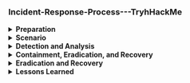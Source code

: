 ### Incident-Response-Process---TryhHackMe

<details><summary><b>Preparation</b></summary>

Preparation in an incident response plan involves establishing policies, assembling a trained response team, and ensuring access to tools and resources. It includes creating playbooks, conducting training and simulations, and maintaining documentation like network diagrams and contact lists. This phase ensures the organization is ready to detect, respond to, and recover from incidents effectively.
</details>

<details>
  <summary><b>Scenario</b></summary>

  In our scenario, we are acting as members of our Incident Response Team. A member of the organisation's SOC Team has called us to investigate and remedy a potential incident impacting a Windows workstation.

This is how the SOC Team has engaged us:

The user contacted the IT Team, reporting that his laptop started acting up and became extremely slow, to the point that he was having trouble working. The user couldn't pinpoint exactly what he was doing when the computer suddenly slowed down. He was browsing the web and working on some documents, as usual. He tried rebooting the machine, but performance was still very low.

IT has checked the machine's resources and found that the CPU usage is unusually high, even after closing all running apps. Suspecting a potential incident, IT has escalated the ticket to the SOC Team.

The SOC Team has verified that no alert was raised on the SIEM or EDR platforms for the workstation. The only anomaly that we have identified is some outbound connections on the perimeter firewall originating from the workstation's IP. The connections occur every second, and all have the same destination IP. The connections are not blocked by the FW. We have gone back to the user, who doesn't acknowledge these connection attempts.

Escalating to the IR Team.
</details>

<details>
  <summary><b> Detection and Analysis</b></summary>


Let's open the Windows Task Manager and look at the Processes tab. There are many ways to open the Task Manager, the most straightforward being to right-click on the Windows toolbar > select Task Manager from the menu.

![image](https://github.com/user-attachments/assets/bc06f45a-35a3-4b67-8716-767882c6cc22)


We can see no application is currently running but we know from the ticket that, the user's system is running slow so we can click on "more details" in Task Manager to see the CPU usage.


![image](https://github.com/user-attachments/assets/2e09fa07-a8f2-4c6c-a617-bb07a8fd832a)

From the above screenshot, we can identify the first anomaly which seems like there's an application using most of the processing power so we need to find out what application it is. It looks like a Cyrpto miner but we need to make sure and tackle it.


To verify our suspicion, we continue our analysis by examining the properties of the suspicious process. This can be done by right-clicking on the process and selecting Properties from the context menu.

![image](https://github.com/user-attachments/assets/8a84c383-9207-4df9-a77c-afae6f739c19)


In the General tab, we find another red flag: the executable's location is in a temporary folder, a common indicator of malware. To confirm our suspicion, we can check for outbound connections by locating the process's PID. Right-click on the process, select Go to details, and note the highlighted row in the Details tab for the process information.


![image](https://github.com/user-attachments/assets/436da90f-9cd8-4454-879c-d32b3dbdb586)


To proceed, we open a Command Prompt by searching for cmd in the Windows search bar and launching the Command Prompt application. Using the PID obtained from Task Manager's Details tab, we run the following command:
netstat -aofn | find "{PID}".

![image](https://github.com/user-attachments/assets/25265b22-466b-4507-acd4-a26b1debce4f)


Based on the above screenshot from the command prompt, we can tell there's an outbound connection attempt towards a suspicious combination of IP and random destination port. This could mean the malware is trying to contact the Command and Control (C2) server to deliver 
mining data if its indeed a crypto miner.
The Ip and ports indicate a compromise in the system so we should perform various actions to Immediately block the IP with a rule on the organisation's front-end firewall to prevent communication with the C2, Search for the IP in the organisation's network traffic logs to hunt for other occurrences of the malware within the organisation's infrastructure, Feed the IoC to a monitoring rule on the SIEM to proactively detect any later infection from the same malware.

We need to find out if the user had downloaded any malicious attachments from a phishing email. So we go to  Downloads in the user's browser.

![image](https://github.com/user-attachments/assets/8e2ef3cb-e41d-4aa7-95ab-c2d0fa8beb2e)


Here, we can see the user had downloaded some weirdly named files, and the link looks suspicious because it's unusual for a legitimate link to point to an IP address instead of a domain name. Moreover, the file has a very suspicious extension: DOCM indicates that the file is a Macro-enabled Word Document, which means that it most likely contains macros
We can open the link and investigate more about the downloaded file. 

![image](https://github.com/user-attachments/assets/c5e1e5da-76e1-442f-890f-806ccec7b5cc)


The document raises suspicions as it contains a link to a non-existent webpage and, despite its extension suggesting the presence of macros, Microsoft Word does not issue any warnings. This likely indicates that any embedded macro is being executed automatically without user intervention.

### Analysiing the Macro

To investigate further, we can view the list of macros in the document by navigating to View > Macros. In the newly opened window, we confirm the presence of a macro. Selecting the macro and clicking the Edit button allows us to examine its contents.

![image](https://github.com/user-attachments/assets/6d1db1d0-7ef1-4c99-b4da-e80c448b8959)
</details>



<details>
  <summary><b>Containment, Eradication, and Recovery</b></summary>

### Containment

What we can do now on the machine is kill the process to stop it from further “stealing” its resources. In the Task Manager, we can right-click on the process > select End task.

![image](https://github.com/user-attachments/assets/1778dec9-2a98-421c-8e5a-742a2262cc2d)


Now is the time to create a list of the IoCs that were gathered during our study and take appropriate action by searching the entire organization using every tool available to us (SIEM, EDR, network devices, etc.) for any instances of IoCs. The following IoCs have been gathered in our scenario and need to be addressed:
The IP and port of the C2 server (as already mentioned in the previous task).
The URL from which the macro-enabled Word document was downloaded.
The URL embedded in the macro from which the malware was downloaded.
The hash of the malware’s executable.

We can find and fix any further infected hosts within the company by searching the network for these IoCs.
</details>


<details><summary><b> Eradication and Recovery</b></summary>

We will need to remove any artifacts that were dropped on the machine in order to completely remove the danger.

To begin, we can remove the malware from the temporary folder in which it was operating. Next, we have to remove the Word document from the download folder that contained the macro that downloaded the malware automatically. In order to stop the user from accidentally clicking on the downloading link again, we must lastly delete the browser's download history.

Above all, we need to make sure that no persistence mechanisms remain in operation. The Run registry key must therefore be set back to its initial value. We can accomplish this by typing regedit into the Windows search box and choosing the Registry Editor application.
To view the compromised Run key, we can paste the full path of the key in the bar at the top of the editor: Computer\HKEY_CURRENT_USER\Software\Microsoft\Windows\CurrentVersion\Run
We will see a list of all the applications and processes configured to run at logon automatically. To delete the persistence, we can select the value containing our miner and simply right-click > select Delete.

With these actions, assuming that the malware analysis of the executable didn't discover any other persistence mechanisms or artefacts dropped by the malware, the machine is restored to its clean state.
</details>


<details><summary><b>Lessons Learned</b></summary>

  In this final steps of the IRP, we will have to document any lessons learned to prepare for any future incident. Here are the lessons learned;

- Implementing an EDR solution able to detect the kind of threat that we just faced (crypto miners and malicious macros).
- Enforcing a web-browsing control system that would prevent users from navigating to unsafe websites.
- Raising awareness among employees on the potential threat of macro-enabled Office files and navigating suspicious links, for example, with mandatory training on the topic.
- Discussing the approach of implementing a policy to block the execution of macros as a countermeasure, ensuring that this wouldn't disrupt legitimate business operations
  
</details>



